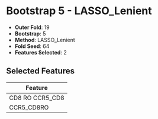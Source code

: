# Bootstrap 5 - LASSO_Lenient

- **Outer Fold**: 19
- **Bootstrap**: 5
- **Method**: LASSO_Lenient
- **Fold Seed**: 64
- **Features Selected**: 2

## Selected Features

| Feature |
|---------|
| CD8 RO CCR5_CD8 |
| CCR5_CD8RO |

